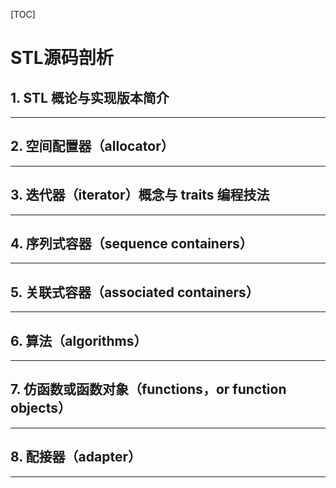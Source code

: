 [TOC]

# STL源码剖析

## 1. STL 概论与实现版本简介

---



## 2. 空间配置器（allocator）

---



## 3. 迭代器（iterator）概念与 traits 编程技法

---



## 4. 序列式容器（sequence containers）

---



## 5. 关联式容器（associated containers）

---



## 6. 算法（algorithms）

---



## 7. 仿函数或函数对象（functions，or function objects）

---



## 8. 配接器（adapter）

---




